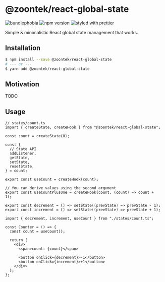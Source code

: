 # @zoontek/react-global-state

[![bundlephobia](https://badgen.net/bundlephobia/minzip/@zoontek/react-global-state)](https://bundlephobia.com/result?p=@zoontek/react-global-state) [![npm version](https://badge.fury.io/js/%40zoontek%2Freact-global-state.svg)](https://www.npmjs.com/package/@zoontek/react-global-state) [![styled with prettier](https://img.shields.io/badge/styled_with-prettier-ff69b4.svg)](https://github.com/prettier/prettier)

Simple & minimalistic React global state management that works.

## Installation

```bash
$ npm install --save @zoontek/react-global-state
# --- or ---
$ yarn add @zoontek/react-global-state
```

## Motivation

TODO

## Usage

```tsx
// states/count.ts
import { createState, createHook } from "@zoontek/react-global-state";

const count = createState(0);

const {
  // State API
  addListener,
  getState,
  setState,
  resetState,
} = count;

export const useCount = createHook(count);

// You can derive values using the second argument
export const useCountPlusOne = createHook(count, (count) => count + 1);

export const decrement = () => setState((prevState) => prevState - 1);
export const increment = () => setState((prevState) => prevState + 1);
```

```tsx
import { decrement, increment, useCount } from "./states/count.ts";

const Counter = () => {
  const count = useCount();

  return (
    <div>
      <span>count: {count}</span>

      <button onClick={decrement}>-1</button>
      <button onClick={increment}>+1</button>
    </div>
  );
};
```
